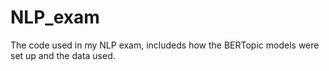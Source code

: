 # NLP_exam
The code used in my NLP exam, includeds how the BERTopic models were set up and the data used.
